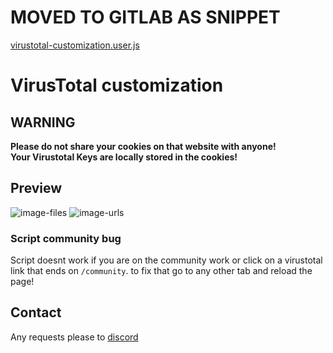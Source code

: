 # MOVED TO GITLAB AS SNIPPET

[virustotal-customization.user.js](https://gitlab.neiki.dev/-/snippets/1)

# VirusTotal customization

## WARNING

**Please do not share your cookies on that website with anyone! <br> Your Virustotal Keys are locally stored in the cookies!**

## Preview 

![image-files](https://i.imgur.com/DJCD1Hn.png)
![image-urls](https://i.imgur.com/RAGPYOF.png)

### Script community bug

Script doesnt work if you are on the community work or click on a virustotal link that ends on `/community`.
to fix that go to any other tab and reload the page!

## Contact

Any requests please to [discord](https://tip.neiki.dev/discord)
